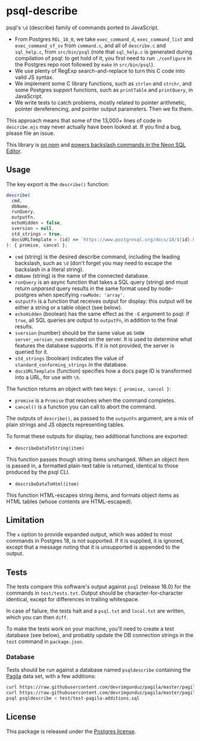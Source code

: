 # psql-describe

psql's `\d` (describe) family of commands ported to JavaScript.

* From Postgres `REL_18_0`, we take `exec_command_d`, `exec_command_list` and `exec_command_sf_sv` from `command.c`, and all of `describe.c` and `sql_help.c`, from `src/bin/psql` (note that `sql_help.c` is generated during compilation of psql: to get hold of it, you first need to run `./configure` in the Postgres repo root followed by `make` in `src/bin/psql`).
* We use plenty of RegExp search-and-replace to turn this C code into valid JS syntax.
* We implement some C library functions, such as `strlen` and `strchr`, and some Postgres support functions, such as `printTable` and `printQuery`, in JavaScript.
* We write tests to catch problems, mostly related to pointer arithmetic, pointer dereferencing, and pointer output parameters. Then we fix them.

This approach means that some of the 13,000+ lines of code in `describe.mjs` may never actually have been looked at. If you find a bug, please file an issue.

This library is [on npm](https://www.npmjs.com/package/psql-describe) and [powers backslash commands in the Neon SQL Editor](https://neon.tech/blog/bringing-psqls-d-to-your-web-browser).

## Usage

The key export is the `describe()` function:

```typescript
describe(
  cmd,
  dbName,
  runQuery,
  outputFn,
  echoHidden = false,
  sversion = null,
  std_strings = true, 
  docsURLTemplate = (id) => `https://www.postgresql.org/docs/18/${id}.html`,
): { promise, cancel };
```

* `cmd` (string) is the desired describe command, including the leading backslash, such as `\d` (don't forget you may need to escape the backslash in a literal string).
* `dbName` (string) is the name of the connected database.
* `runQuery` is an async function that takes a SQL query (string) and must return *unparsed* query results in the same format used by node-postgres when specifying `rowMode: 'array'`.
* `outputFn` is a function that receives output for display: this output will be either a string or a table object (see below).
* `echoHidden` (boolean) has the same effect as the `-E` argument to psql: if `true`, all SQL queries are output to `outputFn`, in addition to the final results.
* `sversion` (number) should be the same value as `SHOW server_version_num` executed on the server. It is used to determine what features the database supports. If it is not provided, the server is queried for it.
* `std_strings` (boolean) indicates the value of `standard_conforming_strings` in the database.
* `docsURLTemplate` (function) specifies how a docs page ID is transformed into a URL, for use with `\h`. 

The function returns an object with two keys: `{ promise, cancel }`: 

* `promise` is a `Promise` that resolves when the command completes. 
* `cancel()` is a function you can call to abort the command.

The outputs of `describe()`, as passed to the `outputFn` argument, are a mix of plain strings and JS objects representing tables.

To format these outputs for display, two additional functions are exported:

* ```describeDataToString(item)```

This function passes though string items unchanged. When an object item is passed in, a formatted plain-text table is returned, identical to those produced by the psql CLI.

* ```describeDataToHtml(item)```

This function HTML-escapes string items, and formats object items as HTML tables (whose contents are HTML-escaped).

## Limitation

The `x` option to provide expanded output, which was added to most commands in Postgres 18, is not supported. If it is supplied, it is ignored, except that a message noting that it is unsupported is appended to the output.

## Tests

The tests compare this software's output against `psql` (release 18.0) for the commands in `test/tests.txt`. Output should be character-for-character identical, except for differences in trailing whitespace.

In case of failure, the tests halt and a `psql.txt` and `local.txt` are written, which you can then `diff`.

To make the tests work on your machine, you'll need to create a test database (see below), and probably update the DB connection strings in the `test` command in `package.json`.


### Database

Tests should be run against a database named `psqldescribe` containing the [Pagila](https://github.com/devrimgunduz/pagila) data set, with a few additions:

```bash
curl https://raw.githubusercontent.com/devrimgunduz/pagila/master/pagila-schema.sql | psql psqldescribe
curl https://raw.githubusercontent.com/devrimgunduz/pagila/master/pagila-data.sql | psql psqldescribe
psql psqldescribe < test/test-pagila-additions.sql
```

## License

This package is released under the [Postgres license](LICENSE).
